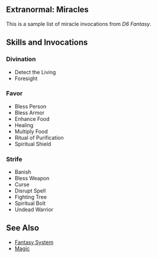 Extranormal: Miracles
---------------------

This is a sample list of miracle invocations from _D6 Fantasy_.

Skills and Invocations
----------------------

### Divination

- Detect the Living
- Foresight

### Favor

- Bless Person
- Bless Armor
- Enhance Food
- Healing
- Multiply Food
- Ritual of Purification
- Spiritual Shield

### Strife

- Banish
- Bless Weapon
- Curse
- Disrupt Spell
- Fighting Tree
- Spiritual Bolt
- Undead Warrior

See Also
--------

- [Fantasy System](FantasySystem.md)
- [Magic](Magic.md)
